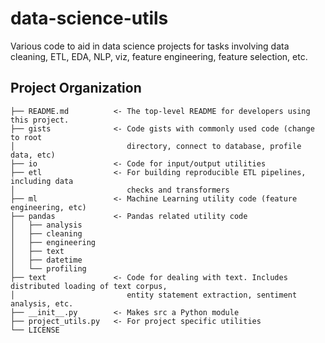 data-science-utils
==============================

Various code to aid in data science projects for tasks involving data cleaning, 
ETL, EDA, NLP, viz, feature engineering, feature selection, etc.


Project Organization
------------
    ├── README.md          <- The top-level README for developers using this project.
    ├── gists              <- Code gists with commonly used code (change to root
    │                         directory, connect to database, profile data, etc)
    ├── io                 <- Code for input/output utilities
    ├── etl                <- For building reproducible ETL pipelines, including data
    │                         checks and transformers
    ├── ml                 <- Machine Learning utility code (feature engineering, etc) 
    ├── pandas             <- Pandas related utility code
    │   ├── analysis                  
    │   ├── cleaning
    │   ├── engineering
    │   ├── text    
    │   ├── datetime     
    │   └── profiling      
    ├── text               <- Code for dealing with text. Includes distributed loading of text corpus, 
    │                         entity statement extraction, sentiment analysis, etc.	
    ├── __init__.py        <- Makes src a Python module               
    ├── project_utils.py   <- For project specific utilities
    └── LICENSE
    
